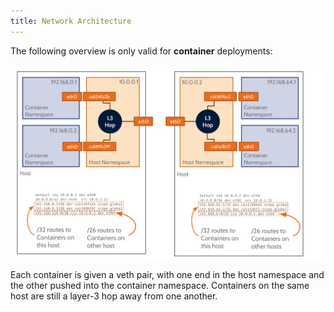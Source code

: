 ```yaml
---
title: Network Architecture
---
```


The following overview is only valid for **container** deployments:

![network architecture](/images/container-networking.layout.png)

Each container is given a veth pair, with one end in the host namespace and the other
pushed into the container namespace.
Containers on the same host are still a layer-3 hop away from one another.
